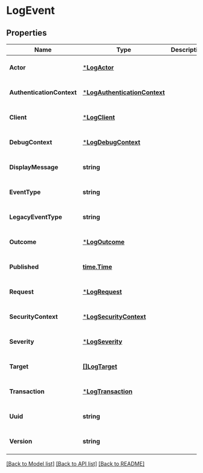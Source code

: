 # LogEvent

## Properties
Name | Type | Description | Notes
------------ | ------------- | ------------- | -------------
**Actor** | [***LogActor**](LogActor.md) |  | [optional] [default to null]
**AuthenticationContext** | [***LogAuthenticationContext**](LogAuthenticationContext.md) |  | [optional] [default to null]
**Client** | [***LogClient**](LogClient.md) |  | [optional] [default to null]
**DebugContext** | [***LogDebugContext**](LogDebugContext.md) |  | [optional] [default to null]
**DisplayMessage** | **string** |  | [optional] [default to null]
**EventType** | **string** |  | [optional] [default to null]
**LegacyEventType** | **string** |  | [optional] [default to null]
**Outcome** | [***LogOutcome**](LogOutcome.md) |  | [optional] [default to null]
**Published** | [**time.Time**](time.Time.md) |  | [optional] [default to null]
**Request** | [***LogRequest**](LogRequest.md) |  | [optional] [default to null]
**SecurityContext** | [***LogSecurityContext**](LogSecurityContext.md) |  | [optional] [default to null]
**Severity** | [***LogSeverity**](LogSeverity.md) |  | [optional] [default to null]
**Target** | [**[]LogTarget**](LogTarget.md) |  | [optional] [default to null]
**Transaction** | [***LogTransaction**](LogTransaction.md) |  | [optional] [default to null]
**Uuid** | **string** |  | [optional] [default to null]
**Version** | **string** |  | [optional] [default to null]

[[Back to Model list]](../README.md#documentation-for-models) [[Back to API list]](../README.md#documentation-for-api-endpoints) [[Back to README]](../README.md)


